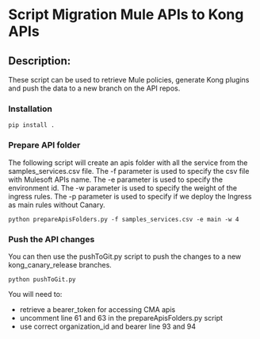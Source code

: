 # Script Migration Mule APIs to Kong APIs

## Description:
These script can be used to retrieve Mule policies, generate Kong plugins and push the data to a new branch on the API repos.

### Installation
```
pip install .
```

### Prepare API folder
The following script will create an apis folder with all the service from the samples_services.csv file.
The -f parameter is used to specify the csv file with Mulesoft APIs name.
The -e parameter is used to specify the environment id.
The -w parameter is used to specify the weight of the ingress rules.
The -p parameter is used to specify if we deploy the Ingress as main rules without Canary.

```
python prepareApisFolders.py -f samples_services.csv -e main -w 4
```

### Push the API changes
You can then use the pushToGit.py script to push the changes to a new kong_canary_release branches.
```
python pushToGit.py
```

You will need to:
- retrieve a bearer_token for accessing CMA apis
- uncomment line 61 and 63 in the prepareApisFolders.py script
- use correct organization_id and bearer line 93 and 94

